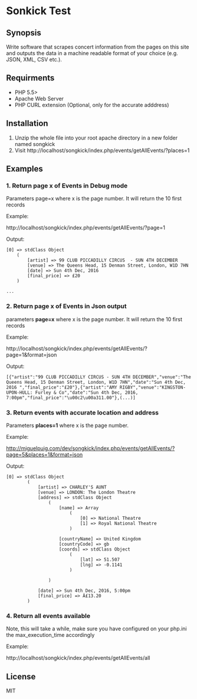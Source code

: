 # Sonkick Test

## Synopsis

Write software that scrapes concert information from the pages on this site and outputs the data in a machine readable format of your choice (e.g. JSON, XML, CSV etc.).


## Requirments
- PHP 5.5>
- Apache Web Server
- PHP CURL extension (Optional, only for the accurate adddress)


## Installation

1. Unzip the whole file into your root apache directory in a new folder named songkick
2. Visit http://localhost/songkick/index.php/events/getAllEvents/?places=1


## Examples

### 1. Return page x of Events in **Debug mode**

Parameters page=x where x is the page number. It will return the 10 first records

Example:

http://localhost/songkick/index.php/events/getAllEvents/?page=1

Output:

    [0] => stdClass Object
        (
            [artist] => 99 CLUB PICCADILLY CIRCUS  - SUN 4TH DECEMBER
            [venue] => The Queens Head, 15 Denman Street, London, W1D 7HN
            [date] => Sun 4th Dec, 2016 
            [final_price] => £20
        )

    ...



### 2. Return page x of Events in **Json output**

parameters **page=x** where x is the page number. It will return the 10 first records

Example:

http://localhost/songkick/index.php/events/getAllEvents/?page=1&format=json

Output:

    [{"artist":"99 CLUB PICCADILLY CIRCUS - SUN 4TH DECEMBER","venue":"The Queens Head, 15 Denman Street, London, W1D 7HN","date":"Sun 4th Dec, 2016 ","final_price":"£20"},{"artist":"AMY RIGBY","venue":"KINGSTON-UPON-HULL: Furley & Co","date":"Sun 4th Dec, 2016, 7:00pm","final_price":"\u00c2\u00a311.00"},(...)]
    


### 3. Return events with accurate **location and address**

Parameters **places=1** where x is the page number.

Example:

http://miguelpuig.com/dev/songkick/index.php/events/getAllEvents/?page=5&places=1&format=json

Output:

    [0] => stdClass Object
            (
                [artist] => CHARLEY'S AUNT
                [venue] => LONDON: The London Theatre
                [address] => stdClass Object
                    (
                        [name] => Array
                            (
                                [0] => National Theatre
                                [1] => Royal National Theatre
                            )

                        [countryName] => United Kingdom
                        [countryCode] => gb
                        [coords] => stdClass Object
                            (
                                [lat] => 51.507
                                [lng] => -0.1141
                            )

                    )

                [date] => Sun 4th Dec, 2016, 5:00pm
                [final_price] => Â£13.20
            )


### 4. Return **all events** available

Note, this will take a while, make sure you have configured on your php.ini the max_execution_time accordingly

Example:

http://localhost/songkick/index.php/events/getAllEvents/all




## License

MIT